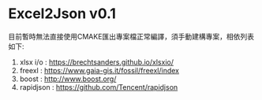 # Excel2Json v0.1

目前暫時無法直接使用CMAKE匯出專案檔正常編譯，須手動建構專案，相依列表如下:

1. xlsx i/o : https://brechtsanders.github.io/xlsxio/
2. freexl : https://www.gaia-gis.it/fossil/freexl/index
3. boost : http://www.boost.org/
4. rapidjson : https://github.com/Tencent/rapidjson


